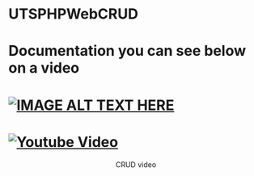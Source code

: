 # UTSPHPWebCRUD

# Documentation you can see below on a video

# [![IMAGE ALT TEXT HERE](https://img.youtube.com/vi/WELgi4mgrHo/0.jpg)](https://www.youtube.com/watch?v=WELgi4mgrHo)

# [![Youtube Video](https://https://www.youtube.com/watch?v=WELgi4mgrHo/0.jpg)](https://www.youtube.com/watch?v=WELgi4mgrHo)
<div align="center">CRUD video</div>
